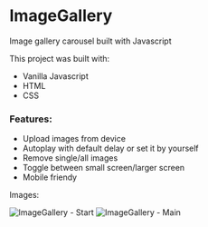 # ImageGallery

Image gallery carousel built with Javascript

This project was built with: 

- Vanilla Javascript
- HTML
- CSS

### Features: 

- Upload images from device
- Autoplay with default delay or set it by yourself
- Remove single/all images
- Toggle between small screen/larger screen
- Mobile friendy

Images: 

![ImageGallery - Start](https://user-images.githubusercontent.com/106677726/216764139-de98ab06-36c6-4b58-8702-9f8b8c27d2f6.png)
![ImageGallery - Main](https://user-images.githubusercontent.com/106677726/216764136-cd573388-6f0d-4d6f-822d-5ad3fce7ce63.png)
